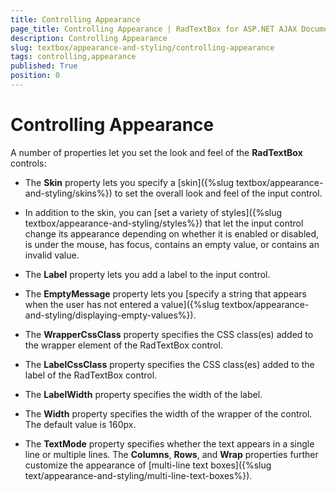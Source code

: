 ```yaml
---
title: Controlling Appearance
page_title: Controlling Appearance | RadTextBox for ASP.NET AJAX Documentation
description: Controlling Appearance
slug: textbox/appearance-and-styling/controlling-appearance
tags: controlling,appearance
published: True
position: 0
---
```


# Controlling Appearance



A number of properties let you set the look and feel of the **RadTextBox** controls:

* The **Skin** property lets you specify a [skin]({%slug textbox/appearance-and-styling/skins%}) to set the overall look and feel of the input control.

* In addition to the skin, you can [set a variety of styles]({%slug textbox/appearance-and-styling/styles%}) that let the input control change its appearance depending on whether it is enabled or disabled, is under the mouse, has focus, contains an empty value, or contains an invalid value.

* The **Label** property lets you add a label to the input control.

* The **EmptyMessage** property lets you [specify a string that appears when the user has not entered a value]({%slug textbox/appearance-and-styling/displaying-empty-values%}).

* The **WrapperCssClass** property specifies the CSS class(es) added to the wrapper element of the RadTextBox control.

* The **LabelCssClass** property specifies the CSS class(es) added to the label	of the RadTextBox control.

* The **LabelWidth** property specifies the width of the label.

* The **Width** property specifies the width of the wrapper of the control. The default value is 160px.

* The **TextMode** property specifies whether the text appears in a single line or multiple lines. The **Columns**, **Rows**, and **Wrap** properties further customize the appearance of [multi-line text boxes]({%slug text/appearance-and-styling/multi-line-text-boxes%}).


